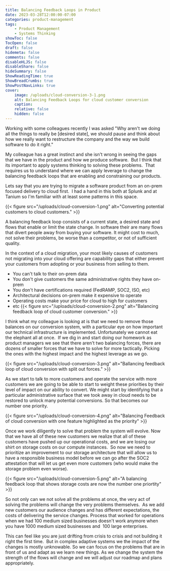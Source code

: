 ```yaml
---
title: Balancing Feedback Loops in Product
date: 2023-03-28T12:00:00-07:00
categories: product-management
tags:
    - Product Management
    - Systems Thinking
showToc: false
TocOpen: false
draft: false
hidemeta: false
comments: false
disableHLJS: false
disableShare: false
hideSummary: false
ShowReadingTime: true
ShowBreadCrumbs: true
ShowPostNavLinks: true
cover:
    image: /uploads/cloud-conversion-3-1.png
    alt: Balancing Feedback Loops for cloud customer conversion
    caption:
    relative: false
    hidden: false
---
```

Working with some colleagues recently I was asked "Why aren't we doing all the things to really be \[desired state\], we should pause and think about how we really want to restructure the company and the way we build software to do it right."

My colleague has a great instinct and she isn't wrong in seeing the gaps that we have in the product and how we produce software.&nbsp; But I think that its important to apply systems thinking to solving these problems.&nbsp; That requires us to understand where we can apply leverage to change the balancing feedback loops that are enabling and constraining our products.<!--more-->

Lets say that you are trying to migrate a software product from an on-prem focused delivery to cloud first.&nbsp; I had a hand in this both at Splunk and at Tanium so I'm familiar with at least some patterns in this space.&nbsp;

{{< figure src="/uploads/cloud-conversion-1.png" alt="Converting potential customers to cloud customers." >}}

A balancing feedback loop consists of a current state, a desired state and flows that enable or limit the state change. In software their are many flows that divert people away from buying your software. It might cost to much,&nbsp; not solve their problems, be worse than a competitor, or not of sufficient quality.&nbsp;

In the context of a cloud migration, your most likely causes of customers not migrating into your cloud offering are capability gaps that either prevent your customers from adopting or your business from selling to them.

* You can't talk to their on-prem data
* You don't give customers the same administrative rights they have on-prem
* You don't have certifications required (FedRAMP, SOC2, ISO, etc)
* Architectural decisions on-prem make it expensive to operate
* Operating costs make your price for cloud to high for customers
* etc
{{< figure src="/uploads/cloud-conversion-2.png" alt="Balancing feedback loop of cloud customer conversion." >}}

I think what my colleague is looking at is that we need to remove those balances on our conversion system, with a particular eye on how important our technical infrastructure is implemented. Unfortunately we cannot eat the elephant all at once.&nbsp; If we dig in and start doing our homework as product managers we see that there aren't two balancing forces, there are dozens of smaller forces that we have to solve for more tactically. Picking the ones with the highest impact and the highest leverage as we go.

{{< figure src="/uploads/cloud-conversion-3.png" alt="Ballancing feedback loop of cloud conversion with split out forces." >}}

As we start to talk to more customers and operate the service with more customers we are going to be able to start to weight these priorities by their level of impact on our ability to convert. We might start by identifying that a particular administrative surface that we took away in cloud needs to be restored to unlock many potential conversions. So that becomes our number one priority.

{{< figure src="/uploads/cloud-conversion-4.png" alt="Balancing Feedback of cloud conversion with one feature highlighted as the priority" >}}

Once we work diligently to solve that problem the system will evolve. Now that we have all of these new customers we realize that all of these customers have pushed up our operational costs, and we are losing our shirt on storage costs on our compute instances.&nbsp; So now we need to prioritize an improvement to our storage architecture that will allow us to have a responsible business model before we can go after the SOC2 attestation that will let us get even more customers (who would make the storage problem even worse).

{{< figure src="/uploads/cloud-conversion-5.png" alt="A balancing feedback loop that shows storage costs are now the number one priortity" >}}

So not only can we not solve all the problems at once, the very act of solving the problems will change the very problems themselves.&nbsp; As we add new customers our audience changes and has different expectations, the costs of delivering the service changes. Process that worked for operations when we had 100 medium sized businesses doesn't work anymore when you have 1000 medium sized businesses and&nbsp; 100 large enterprises.&nbsp;

This can feel like you are just drifting from crisis to crisis and not building it right the first time.&nbsp; But in complex adaptive systems we the impact of the changes is mostly unknowable. So we can focus on the problems that are in front of us and adapt as we learn new things. As we change the system the strength of the flows will change and we will adjust our roadmap and plans appropriately.